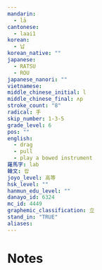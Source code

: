 ```yaml
---
mandarin:
  - lā
cantonese:
  - laai1
korean:
  - 납
korean_native: ""
japanese:
  - RATSU
  - ROU
japanese_nanori: ""
vietnamese:
middle_chinese_initial: l
middle_chinese_final: ʌp
stroke_count: "8"
radical: 手
skip_number: 1-3-5
grade_level: 6
pos: ""
english:
  - drag
  - pull
  - play a bowed instrument
羅馬字: lab
韓文: 랍
joyo_level: 高等
hsk_level: ""
hanmun_edu_level: ""
danayo_id: 6324
mc_id: 4449
graphemic_classification: 立
stand_in: "TRUE"
aliases:
---
```


# Notes
